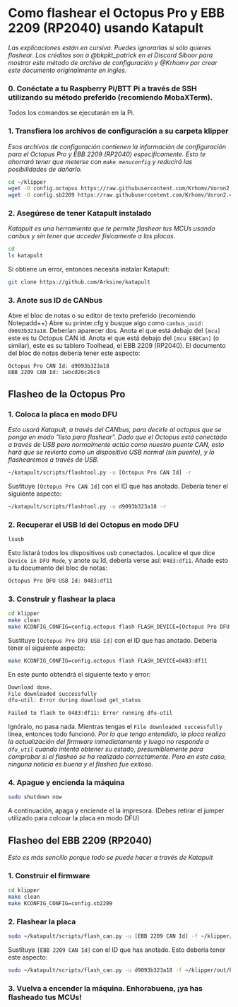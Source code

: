 
# Como flashear el Octopus Pro y EBB 2209 (RP2040) usando Katapult
_Las explicaciones están en cursiva. Puedes ignorarlas si sólo quieres flashear. Los créditos son a @bkpkt_patrick en el Discord Siboor para mostrar este método de archivo de configuración y @Krhomv por crear este documento originalmente en ingles._

### 0. Conéctate a tu Raspberry Pi/BTT Pi a través de SSH utilizando su método preferido (recomiendo MobaXTerm).
Todos los comandos se ejecutarán en la Pi.

### 1. Transfiera los archivos de configuración a su carpeta klipper
_Esos archivos de configuración contienen la información de configuración para el Octopus Pro y EBB 2209 (RP2040) específicamente. Esto te ahorrará tener que meterse con `make menuconfig` y reducirá las posibilidades de dañarlo._
```bash
cd ~/klipper
wget -O config.octopus https://raw.githubusercontent.com/Krhomv/Voron2.4Config/main/config.octopus
wget -O config.sb2209 https://raw.githubusercontent.com/Krhomv/Voron2.4Config/main/config.sb2209
```

### 2. Asegúrese de tener Katapult instalado
_Katapult es una herramienta que te permite flashear tus MCUs usando canbus y sin tener que acceder físicamente a las placas._
```bash
cd
ls katapult
```
Si obtiene un error, entonces necesita instalar Katapult:
```bash
git clone https://github.com/Arksine/katapult
```

### 3. Anote sus ID de CANbus
Abre el bloc de notas o su editor de texto preferido (recomiendo Notepadd++)
Abre su printer.cfg y busque algo como `canbus_uuid: d9093b323a18`. Deberían aparecer dos.
Anota el que está debajo del `[mcu]` este es tu Octopus CAN id.
Anota el que está debajo del `[mcu EBBCan]` (o similar), este es su tablero Toolhead, el EBB 2209 (RP2040).
El documento del bloc de notas debería tener este aspecto:
```
Octopus Pro CAN Id: d9093b323a18
EBB 2209 CAN Id: 1ebcd26c2bc9
```

## Flasheo de la Octopus Pro

### 1. Coloca la placa en modo DFU
_Esto usará Katapult, a través del CANbus, para decirle al octopus que se ponga en modo "listo para flashear". Dado que el Octopus está conectado a través de USB pero normalmente actúa como nuestro puente CAN, esto hará que se revierta como un dispositivo USB normal (sin puente), y lo flashearemos a través de USB._
```bash
~/katapult/scripts/flashtool.py -u [Octopus Pro CAN Id] -r
```
Sustituye `[Octopus Pro CAN Id]` con el ID que has anotado. Debería tener el siguiente aspecto:
```bash
~/katapult/scripts/flashtool.py -u d9093b323a18 -r
```

### 2. Recuperar el USB Id del Octopus en modo DFU
```bash
lsusb
```
Esto listará todos los dispositivos usb conectados. Localice el que dice `Device in DFU Mode`, y anote su Id, debería verse así: `0483:df11`. Añade esto a tu documento del bloc de notas:
```bash
Octopus Pro DFU USB Id: 0483:df11
```

### 3.  Construir y flashear la placa
```bash
cd klipper
make clean
make KCONFIG_CONFIG=config.octopus flash FLASH_DEVICE=[Octopus Pro DFU USB Id]
```
Sustituye `[Octopus Pro DFU USB Id]` con el ID que has anotado. Debería tener el siguiente aspecto:
```bash
make KCONFIG_CONFIG=config.octopus flash FLASH_DEVICE=0483:df11
```
En este punto obtendrá el siguiente texto y error:
```bash
Download done.
File downloaded successfully
dfu-util: Error during download get_status

Failed to flash to 0483:df11: Error running dfu-util
```
Ignóralo, no pasa nada. Mientras tengas el `File downloaded successfully` línea, entonces todo funcionó.
_Por lo que tengo entendido, la placa realiza la actualización del firmware inmediatamente y luego no responde a `dfu_util` cuando intenta obtener su estado, presumiblemente para comprobar si el flasheo se ha realizado correctamente. Pero en este caso, ninguna noticia es buena y el flasheo fue exitoso._

### 4. Apague y encienda la máquina
```bash
sudo shutdown now
```
A continuación, apaga y enciende el la impresora. (Debes retirar el jumper utilizado para colcoar la placa en modo DFU)

## Flasheo del EBB 2209 (RP2040)
_Esto es más sencillo porque todo se puede hacer a través de Katapult_

### 1. Construir el firmware
```bash
cd klipper
make clean
make KCONFIG_CONFIG=config.sb2209
```

### 2. Flashear la placa
```bash
sudo ~/katapult/scripts/flash_can.py -u [EBB 2209 CAN Id] -f ~/klipper/out/klipper.bin
```
Sustituye `[EBB 2209 CAN Id]` con el ID que has anotado. Esto debería tener este aspecto:
```bash
sudo ~/katapult/scripts/flash_can.py -u d9093b323a18 -f ~/klipper/out/klipper.bin
```

### 3. Vuelva a encender la máquina. Enhorabuena, ¡ya has flasheado tus MCUs!
